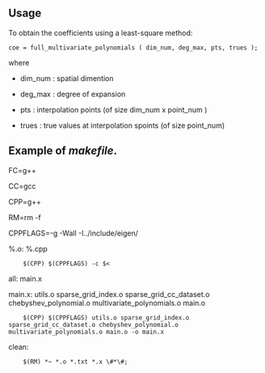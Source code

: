 ## Usage

To obtain the coefficients using a least-square method:

```
coe = full_multivariate_polynomials ( dim_num, deg_max, pts, trues );
```

where

- dim_num : spatial dimention

- deg_max : degree of expansion

- pts : interpolation points (of size dim_num x point_num )

- trues : true values at interpolation spoints (of size point_num)


## Example of *makefile*.

FC=g++

CC=gcc

CPP=g++

RM=rm -f

CPPFLAGS=-g -Wall -I../include/eigen/

%.o: %.cpp

        $(CPP) $(CPPFLAGS) -c $<

all: main.x

main.x: utils.o sparse_grid_index.o sparse_grid_cc_dataset.o chebyshev_polynomial.o multivariate_polynomials.o main.o

        $(CPP) $(CPPFLAGS) utils.o sparse_grid_index.o sparse_grid_cc_dataset.o chebyshev_polynomial.o multivariate_polynomials.o main.o -o main.x

clean:

        $(RM) *~ *.o *.txt *.x \#*\#;
